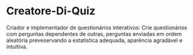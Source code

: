 # Creatore-Di-Quiz
Criador e implementador de questionários interativos: Crie questionários com perguntas dependentes de outras, perguntas enviadas em ordem aleatória preveservando a estatística adequada, aparência agradável e intuitiva.
